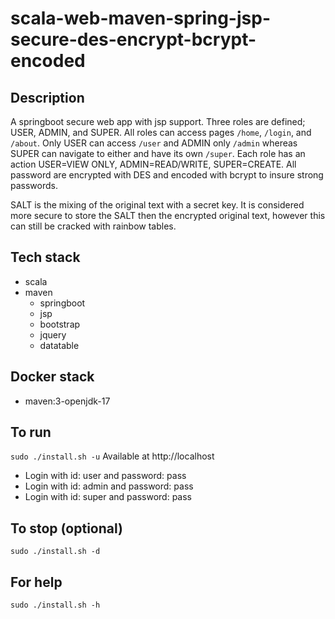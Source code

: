 # scala-web-maven-spring-jsp-secure-des-encrypt-bcrypt-encoded

## Description
A springboot secure web app with jsp support.
Three roles are defined; USER, ADMIN, and SUPER. All roles
can access pages `/home`, `/login`, and `/about`. Only USER
can access `/user` and ADMIN only `/admin` whereas SUPER can
navigate to either and have its own `/super`. Each role
has an action USER=VIEW ONLY, ADMIN=READ/WRITE, SUPER=CREATE.
All password are encrypted with DES and encoded with bcrypt
to insure strong passwords.

SALT is the
mixing of the original text with a secret key.
It is considered more secure to store the
SALT then the encrypted original text, however
this can still be cracked with rainbow tables.

## Tech stack
- scala
- maven
  - springboot
  - jsp
  - bootstrap
  - jquery
  - datatable

## Docker stack
- maven:3-openjdk-17

## To run
`sudo ./install.sh -u`
Available at http://localhost
- Login with id: user and password: pass
- Login with id: admin and password: pass
- Login with id: super and password: pass

## To stop (optional)
`sudo ./install.sh -d`

## For help
`sudo ./install.sh -h`
